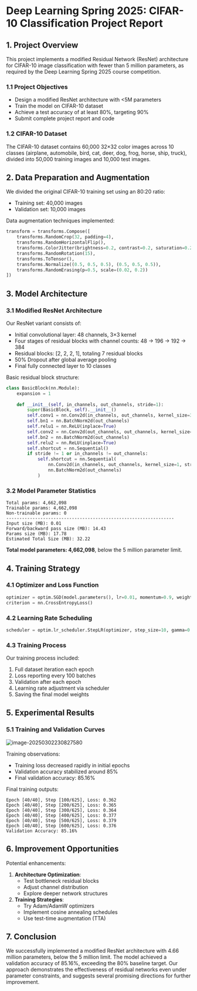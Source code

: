 # Deep Learning Spring 2025: CIFAR-10 Classification Project Report

## 1. Project Overview

This project implements a modified Residual Network (ResNet) architecture for CIFAR-10 image classification with fewer than 5 million parameters, as required by the Deep Learning Spring 2025 course competition.

### 1.1 Project Objectives

- Design a modified ResNet architecture with <5M parameters
- Train the model on CIFAR-10 dataset
- Achieve a test accuracy of at least 80%, targeting 90%
- Submit complete project report and code

### 1.2 CIFAR-10 Dataset

The CIFAR-10 dataset contains 60,000 32×32 color images across 10 classes (airplane, automobile, bird, cat, deer, dog, frog, horse, ship, truck), divided into 50,000 training images and 10,000 test images.

## 2. Data Preparation and Augmentation

We divided the original CIFAR-10 training set using an 80:20 ratio:

- Training set: 40,000 images
- Validation set: 10,000 images

Data augmentation techniques implemented:

```python
transform = transforms.Compose([
    transforms.RandomCrop(32, padding=4),
    transforms.RandomHorizontalFlip(),
    transforms.ColorJitter(brightness=0.2, contrast=0.2, saturation=0.2),
    transforms.RandomRotation(15),
    transforms.ToTensor(),
    transforms.Normalize((0.5, 0.5, 0.5), (0.5, 0.5, 0.5)),
    transforms.RandomErasing(p=0.5, scale=(0.02, 0.2))
])
```

## 3. Model Architecture

### 3.1 Modified ResNet Architecture

Our ResNet variant consists of:

- Initial convolutional layer: 48 channels, 3×3 kernel
- Four stages of residual blocks with channel counts: 48 → 196 → 192 → 384
- Residual blocks: [2, 2, 2, 1], totaling 7 residual blocks
- 50% Dropout after global average pooling
- Final fully connected layer to 10 classes

Basic residual block structure:

```python
class BasicBlock(nn.Module):
    expansion = 1
    
    def __init__(self, in_channels, out_channels, stride=1):
        super(BasicBlock, self).__init__()
        self.conv1 = nn.Conv2d(in_channels, out_channels, kernel_size=3, stride=stride, padding=1, bias=False)
        self.bn1 = nn.BatchNorm2d(out_channels)
        self.relu1 = nn.ReLU(inplace=True)
        self.conv2 = nn.Conv2d(out_channels, out_channels, kernel_size=3, stride=1, padding=1, bias=False)
        self.bn2 = nn.BatchNorm2d(out_channels)
        self.relu2 = nn.ReLU(inplace=True)
        self.shortcut = nn.Sequential()
        if stride != 1 or in_channels != out_channels:
            self.shortcut = nn.Sequential(
                nn.Conv2d(in_channels, out_channels, kernel_size=1, stride=stride, bias=False),
                nn.BatchNorm2d(out_channels)
            )
```

### 3.2 Model Parameter Statistics

```
Total params: 4,662,098
Trainable params: 4,662,098
Non-trainable params: 0
----------------------------------------------------------------
Input size (MB): 0.01
Forward/backward pass size (MB): 14.43
Params size (MB): 17.78
Estimated Total Size (MB): 32.22
```

**Total model parameters: 4,662,098**, below the 5 million parameter limit.

## 4. Training Strategy

### 4.1 Optimizer and Loss Function

```python
optimizer = optim.SGD(model.parameters(), lr=0.01, momentum=0.9, weight_decay=5e-4)
criterion = nn.CrossEntropyLoss()
```

### 4.2 Learning Rate Scheduling

```python
scheduler = optim.lr_scheduler.StepLR(optimizer, step_size=10, gamma=0.1)
```

### 4.3 Training Process

Our training process included:

1. Full dataset iteration each epoch
2. Loss reporting every 100 batches
3. Validation after each epoch
4. Learning rate adjustment via scheduler
5. Saving the final model weights

## 5. Experimental Results

### 5.1 Training and Validation Curves

![image-20250302230827580](C:\Users\yihan\AppData\Roaming\Typora\typora-user-images\image-20250302230827580.png)

Training observations:

- Training loss decreased rapidly in initial epochs
- Validation accuracy stabilized around 85%
- Final validation accuracy: 85.16%

Final training outputs:

```
Epoch [40/40], Step [100/625], Loss: 0.362
Epoch [40/40], Step [200/625], Loss: 0.365
Epoch [40/40], Step [300/625], Loss: 0.364
Epoch [40/40], Step [400/625], Loss: 0.377
Epoch [40/40], Step [500/625], Loss: 0.379
Epoch [40/40], Step [600/625], Loss: 0.376
Validation Accuracy: 85.16%
```

## 6. Improvement Opportunities

Potential enhancements:

1. **Architecture Optimization**:
   - Test bottleneck residual blocks
   - Adjust channel distribution
   - Explore deeper network structures
2. **Training Strategies**:
   - Try Adam/AdamW optimizers
   - Implement cosine annealing schedules
   - Use test-time augmentation (TTA)

## 7. Conclusion

We successfully implemented a modified ResNet architecture with 4.66 million parameters, below the 5 million limit. The model achieved a validation accuracy of 85.16%, exceeding the 80% baseline target. Our approach demonstrates the effectiveness of residual networks even under parameter constraints, and suggests several promising directions for further improvement.